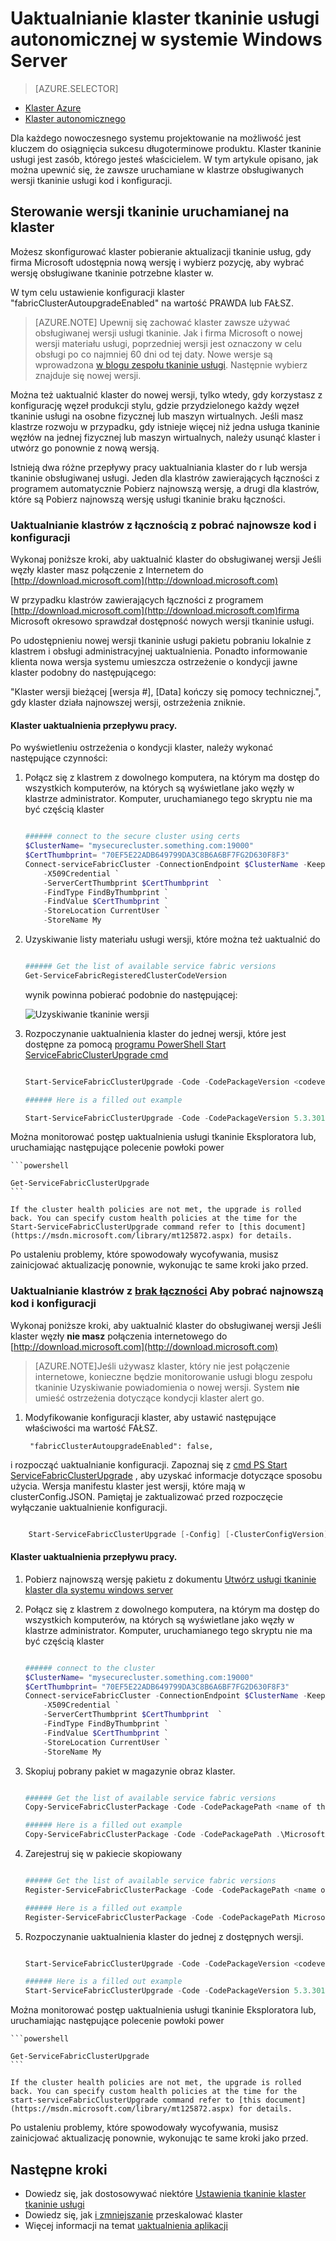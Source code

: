 <properties
   pageTitle="Uaktualnianie klaster autonomicznej usługi tkaninie w systemie Windows Server | Microsoft Azure"
   description="Uaktualnianie kodu tkaninie usługi i/lub konfiguracji, która jest uruchomiony klaster tkaninie usługi autonomicznej, wraz z ustawieniem klaster tryb aktualizacji"
   services="service-fabric"
   documentationCenter=".net"
   authors="ChackDan"
   manager="timlt"
   editor=""/>

<tags
   ms.service="service-fabric"
   ms.devlang="dotnet"
   ms.topic="article"
   ms.tgt_pltfrm="na"
   ms.workload="na"
   ms.date="10/10/2016"
   ms.author="chackdan"/>


# <a name="upgrade-your-standalone-service-fabric-cluster-on-windows-server"></a>Uaktualnianie klaster tkaninie usługi autonomicznej w systemie Windows Server

> [AZURE.SELECTOR]
- [Klaster Azure](service-fabric-cluster-upgrade.md)
- [Klaster autonomicznego](service-fabric-cluster-upgrade-windows-server.md)

Dla każdego nowoczesnego systemu projektowanie na możliwość jest kluczem do osiągnięcia sukcesu długoterminowe produktu. Klaster tkaninie usługi jest zasób, którego jesteś właścicielem. W tym artykule opisano, jak można upewnić się, że zawsze uruchamiane w klastrze obsługiwanych wersji tkaninie usługi kod i konfiguracji.

## <a name="controlling-the-fabric-version-that-runs-on-your-cluster"></a>Sterowanie wersji tkaninie uruchamianej na klaster

Możesz skonfigurować klaster pobieranie aktualizacji tkaninie usług, gdy firma Microsoft udostępnia nową wersję i wybierz pozycję, aby wybrać wersję obsługiwane tkaninie potrzebne klaster w. 

W tym celu ustawienie konfiguracji klaster "fabricClusterAutoupgradeEnabled" na wartość PRAWDA lub FAŁSZ.


>[AZURE.NOTE] Upewnij się zachować klaster zawsze używać obsługiwanej wersji usługi tkaninie. Jak i firma Microsoft o nowej wersji materiału usługi, poprzedniej wersji jest oznaczony w celu obsługi po co najmniej 60 dni od tej daty. Nowe wersje są wprowadzona [w blogu zespołu tkaninie usługi](https://blogs.msdn.microsoft.com/azureservicefabric/ ). Następnie wybierz znajduje się nowej wersji. 


Można też uaktualnić klaster do nowej wersji, tylko wtedy, gdy korzystasz z konfigurację węzeł produkcji stylu, gdzie przydzielonego każdy węzeł tkaninie usługi na osobne fizycznej lub maszyn wirtualnych. Jeśli masz klastrze rozwoju w przypadku, gdy istnieje więcej niż jedna usługa tkaninie węzłów na jednej fizycznej lub maszyn wirtualnych, należy usunąć klaster i utwórz go ponownie z nową wersją.


Istnieją dwa różne przepływy pracy uaktualniania klaster do r lub wersja tkaninie obsługiwanej usługi. Jeden dla klastrów zawierających łączności z programem automatycznie Pobierz najnowszą wersję, a drugi dla klastrów, które są Pobierz najnowszą wersję usługi tkaninie braku łączności.

### <a name="upgrade-the-clusters-with-connectivity-to-download-the-latest-code-and-configuration"></a>Uaktualnianie klastrów z łącznością z pobrać najnowsze kod i konfiguracji 

Wykonaj poniższe kroki, aby uaktualnić klaster do obsługiwanej wersji Jeśli węzły klaster masz połączenie z Internetem do [http://download.microsoft.com](http://download.microsoft.com) 

W przypadku klastrów zawierających łączności z programem [http://download.microsoft.com](http://download.microsoft.com)firma Microsoft okresowo sprawdzał dostępność nowych wersji tkaninie usługi.


Po udostępnieniu nowej wersji tkaninie usługi pakietu pobraniu lokalnie z klastrem i obsługi administracyjnej uaktualnienia. Ponadto informowanie klienta nowa wersja systemu umieszcza ostrzeżenie o kondycji jawne klaster podobny do następującego:

"Klaster wersji bieżącej [wersja #], [Data] kończy się pomocy technicznej.", gdy klaster działa najnowszej wersji, ostrzeżenia zniknie.


#### <a name="cluster-upgrade-workflow"></a>Klaster uaktualnienia przepływu pracy.
 
Po wyświetleniu ostrzeżenia o kondycji klaster, należy wykonać następujące czynności:

1. Połącz się z klastrem z dowolnego komputera, na którym ma dostęp do wszystkich komputerów, na których są wyświetlane jako węzły w klastrze administrator. Komputer, uruchamianego tego skryptu nie ma być częścią klaster

    ```powershell

    ###### connect to the secure cluster using certs
    $ClusterName= "mysecurecluster.something.com:19000"
    $CertThumbprint= "70EF5E22ADB649799DA3C8B6A6BF7FG2D630F8F3" 
    Connect-serviceFabricCluster -ConnectionEndpoint $ClusterName -KeepAliveIntervalInSec 10 `
        -X509Credential `
        -ServerCertThumbprint $CertThumbprint  `
        -FindType FindByThumbprint `
        -FindValue $CertThumbprint `
        -StoreLocation CurrentUser `
        -StoreName My
    ```

2. Uzyskiwanie listy materiału usługi wersji, które można też uaktualnić do

    ```powershell

    ###### Get the list of available service fabric versions 
    Get-ServiceFabricRegisteredClusterCodeVersion
    ```

    wynik powinna pobierać podobnie do następującej:

    ![Uzyskiwanie tkaninie wersji][getfabversions]

3. Rozpoczynanie uaktualnienia klaster do jednej wersji, które jest dostępne za pomocą [programu PowerShell Start ServiceFabricClusterUpgrade cmd](https://msdn.microsoft.com/library/mt125872.aspx)

    ```Powershell

    Start-ServiceFabricClusterUpgrade -Code -CodePackageVersion <codeversion#> -Monitored -FailureAction Rollback

    ###### Here is a filled out example

    Start-ServiceFabricClusterUpgrade -Code -CodePackageVersion 5.3.301.9590 -Monitored -FailureAction Rollback
    
    ```
Można monitorować postęp uaktualnienia usługi tkaninie Eksploratora lub, uruchamiając następujące polecenie powłoki power

    ```powershell

    Get-ServiceFabricClusterUpgrade
    ```

    If the cluster health policies are not met, the upgrade is rolled back. You can specify custom health policies at the time for the Start-ServiceFabricClusterUpgrade command refer to [this document](https://msdn.microsoft.com/library/mt125872.aspx) for details. 

Po ustaleniu problemy, które spowodowały wycofywania, musisz zainicjować aktualizację ponownie, wykonując te same kroki jako przed.


### <a name="upgrade-the-clusters-with-uno-connectivityu-to-download-the-latest-code-and-configuration"></a>Uaktualnianie klastrów z <U>brak łączności</u> Aby pobrać najnowszą kod i konfiguracji

Wykonaj poniższe kroki, aby uaktualnić klaster do obsługiwanej wersji Jeśli klaster węzły **nie masz** połączenia internetowego do [http://download.microsoft.com](http://download.microsoft.com) 


>[AZURE.NOTE]Jeśli używasz klaster, który nie jest połączenie internetowe, konieczne będzie monitorowanie usługi blogu zespołu tkaninie Uzyskiwanie powiadomienia o nowej wersji. System **nie** umieść ostrzeżenia dotyczące kondycji klaster alert go.  

1. Modyfikowanie konfiguracji klaster, aby ustawić następujące właściwości ma wartość FAŁSZ.

        "fabricClusterAutoupgradeEnabled": false,

i rozpocząć uaktualnianie konfiguracji. Zapoznaj się z [cmd PS Start ServiceFabricClusterUpgrade](https://msdn.microsoft.com/library/mt125872.aspx) , aby uzyskać informacje dotyczące sposobu użycia. Wersja manifestu klaster jest wersji, które mają w clusterConfig.JSON. Pamiętaj je zaktualizować przed rozpoczęcie wyłączanie uaktualnienie konfiguracji.

```powershell

    Start-ServiceFabricClusterUpgrade [-Config] [-ClusterConfigVersion] -FailureAction Rollback -Monitored 

```

#### <a name="cluster-upgrade-workflow"></a>Klaster uaktualnienia przepływu pracy.
 


1. Pobierz najnowszą wersję pakietu z dokumentu [Utwórz usługi tkaninie klaster dla systemu windows server](service-fabric-cluster-creation-for-windows-server.md) 


1. Połącz się z klastrem z dowolnego komputera, na którym ma dostęp do wszystkich komputerów, na których są wyświetlane jako węzły w klastrze administrator. Komputer, uruchamianego tego skryptu nie ma być częścią klaster 

    ```powershell

    ###### connect to the cluster
    $ClusterName= "mysecurecluster.something.com:19000"
    $CertThumbprint= "70EF5E22ADB649799DA3C8B6A6BF7FG2D630F8F3" 
    Connect-serviceFabricCluster -ConnectionEndpoint $ClusterName -KeepAliveIntervalInSec 10 `
        -X509Credential `
        -ServerCertThumbprint $CertThumbprint  `
        -FindType FindByThumbprint `
        -FindValue $CertThumbprint `
        -StoreLocation CurrentUser `
        -StoreName My
    ```

2. Skopiuj pobrany pakiet w magazynie obraz klaster.

    ```powershell

    ###### Get the list of available service fabric versions 
    Copy-ServiceFabricClusterPackage -Code -CodePackagePath <name of the .cab file including the path to it> -ImageStoreConnectionString "fabric:ImageStore"

    ###### Here is a filled out example
    Copy-ServiceFabricClusterPackage -Code -CodePackagePath .\MicrosoftAzureServiceFabric.5.3.301.9590.cab -ImageStoreConnectionString "fabric:ImageStore"


    ```

2. Zarejestruj się w pakiecie skopiowany 

    ```powershell

    ###### Get the list of available service fabric versions 
    Register-ServiceFabricClusterPackage -Code -CodePackagePath <name of the .cab file> 

    ###### Here is a filled out example
    Register-ServiceFabricClusterPackage -Code -CodePackagePath MicrosoftAzureServiceFabric.5.3.301.9590.cab

     ```


3. Rozpoczynanie uaktualnienia klaster do jednej z dostępnych wersji. 

    ```Powershell

    Start-ServiceFabricClusterUpgrade -Code -CodePackageVersion <codeversion#> -Monitored -FailureAction Rollback

    ###### Here is a filled out example
    Start-ServiceFabricClusterUpgrade -Code -CodePackageVersion 5.3.301.9590 -Monitored -FailureAction Rollback
    
    ```
Można monitorować postęp uaktualnienia usługi tkaninie Eksploratora lub, uruchamiając następujące polecenie powłoki power

    ```powershell

    Get-ServiceFabricClusterUpgrade
    ```

    If the cluster health policies are not met, the upgrade is rolled back. You can specify custom health policies at the time for the start-serviceFabricClusterUpgrade command refer to [this document](https://msdn.microsoft.com/library/mt125872.aspx) for details. 

Po ustaleniu problemy, które spowodowały wycofywania, musisz zainicjować aktualizację ponownie, wykonując te same kroki jako przed.



## <a name="next-steps"></a>Następne kroki
- Dowiedz się, jak dostosowywać niektóre [Ustawienia tkaninie klaster tkaninie usługi](service-fabric-cluster-fabric-settings.md)
- Dowiedz się, jak [i zmniejszanie](service-fabric-cluster-scale-up-down.md) przeskalować klaster
- Więcej informacji na temat [uaktualnienia aplikacji](service-fabric-application-upgrade.md)

<!--Image references-->
[getfabversions]: ./media/service-fabric-cluster-upgrade-windows-server/getfabversions.PNG
